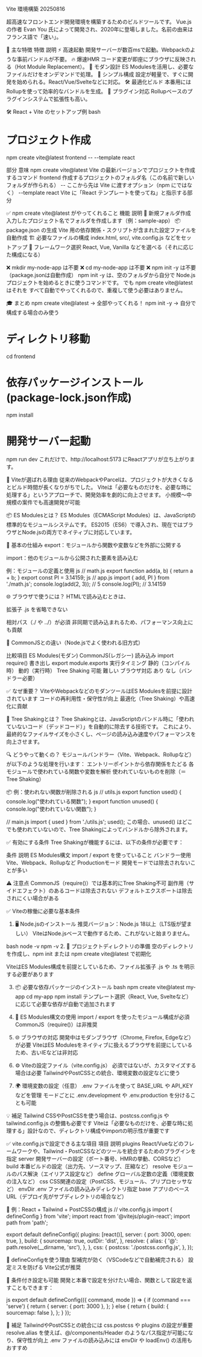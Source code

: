 Vite 環境構築 20250816

超高速なフロントエンド開発環境を構築するためのビルドツールです。
Vue.jsの作者 Evan You 氏によって開発され、2020年に登場しました。名前の由来はフランス語で「速い」。

🔧 主な特徴
特徴	説明
⚡ 高速起動	       開発サーバーが数百msで起動。Webpackのような事前バンドルが不要。
🔥 爆速HMR	        コード変更が即座にブラウザに反映される（Hot Module Replacement）。
🧠 モダン設計	    ES Modulesを活用し、必要なファイルだけをオンデマンドで処理。
🧼 シンプル構成	    設定が軽量で、すぐに開発を始められる。React/Vue/Svelteなどに対応。
🛠️ 最適化ビルド	 本番用にはRollupを使って効率的なバンドルを生成。
🔌 プラグイン対応	 Rollupベースのプラグインシステムで拡張性も高い。

🛠️ React + Vite のセットアップ例
bash
# プロジェクト作成
npm create vite@latest frontend -- --template react

部分	                          意味
npm create vite@latest	    Vite の最新バージョンでプロジェクトを作成するコマンド
frontend	                  作成するプロジェクトのフォルダ名（この名前で新しいフォルダが作られる）
--	                        ここから先は Vite に渡すオプション（npm にではなく）
--template react	          Vite に「React テンプレートを使ってね」と指示する部分

✅ npm create vite@latest がやってくれること
機能	                          説明
📁 新規フォルダ作成	          入力したプロジェクト名でフォルダを作成します（例：sample-app）
📦 package.json の生成	     Vite 用の依存関係・スクリプトが含まれた設定ファイルを自動作成
🏗 必要なファイルの構成	       index.html, src/, vite.config.js などをセットアップ
🧩 フレームワーク選択	        React, Vue, Vanilla などを選べる（それに応じた構成になる）

❌ mkdir my-node-app は不要
❌ cd my-node-app は不要
❌ npm init -y は不要（package.jsonは自動作成）
npm init -y は、空のフォルダから自分で Node.js プロジェクトを始めるときに使うコマンドです。 
でも npm create vite@latest はそれを すべて自動でやってくれるので、重複して使う必要はありません。

🎓 まとめ
npm create vite@latest → 全部やってくれる！
npm init -y → 自分で構成する場合のみ使う

# ディレクトリ移動
cd frontend

# 依存パッケージインストール(package-lock.json作成)
npm install

# 開発サーバー起動
npm run dev
これだけで、http://localhost:5173 にReactアプリが立ち上がります。

🧩 Viteが選ばれる理由
従来のWebpackやParcelは、プロジェクトが大きくなるとビルド時間が長くなりがちでした。
Viteは「必要なものだけを、必要な時に処理する」というアプローチで、開発効率を劇的に向上させます。
小規模〜中規模の案件でも高速開発が可能

📦 ES Modulesとは？
ES Modules（ECMAScript Modules）は、JavaScriptの標準的なモジュールシステムです。 
ES2015（ES6）で導入され、現在ではブラウザとNode.jsの両方でネイティブに対応しています。

🔑 基本の仕組み
export：モジュールから関数や変数などを外部に公開する

import：他のモジュールから公開された要素を読み込む

例：モジュールの定義と使用
js
// math.js
export function add(a, b) {
  return a + b;
}
export const PI = 3.14159;
js
// app.js
import { add, PI } from './math.js';
console.log(add(2, 3)); // 5
console.log(PI);        // 3.14159

🌐 ブラウザで使うには？
HTMLで読み込むときは、<script>タグに type="module" を指定します。

html
<script type="module" src="app.js"></script>
拡張子 .js を省略できない

相対パス（./ や ../）が必須
非同期で読み込まれるため、パフォーマンス向上にも貢献

🔄 CommonJSとの違い（Node.jsでよく使われる旧方式）

比較項目	     ES Modules(モダン)	  CommonJS(レガシー)
読み込み	     import	              require()
書き出し	     export	              module.exports
実行タイミング	 静的（コンパイル時）	動的（実行時）
Tree Shaking	可能	              難しい
ブラウザ対応	 あり	               なし（バンドラー必要）

✅ なぜ重要？
ViteやWebpackなどのモダンツールはES Modulesを前提に設計されています
コードの再利用性・保守性が向上
最適化（Tree Shaking）や高速化に貢献

🌳 Tree Shakingとは？
Tree Shakingとは、JavaScriptのバンドル時に「使われていないコード（デッドコード）」を自動的に除去する技術です。 
これにより、最終的なファイルサイズを小さくし、ページの読み込み速度やパフォーマンスを向上させます。

🔍 どうやって動くの？
モジュールバンドラー（Vite、Webpack、Rollupなど）が以下のような処理を行います：
エントリーポイントから依存関係をたどる
各モジュールで使われている関数や変数を解析
使われていないものを削除（＝Tree Shaking）

📦 例：使われない関数が削除される
js
// utils.js
export function used() {
  console.log("使われている関数");
}
export function unused() {
  console.log("使われていない関数");
}

// main.js
import { used } from './utils.js';
used();
この場合、unused() はどこでも使われていないので、Tree Shakingによってバンドルから除外されます。

✅ 有効にする条件
Tree Shakingが機能するには、以下の条件が必要です：

条件	                説明
ES Modules構文	    import / export を使っていること
バンドラー使用	     Vite、Webpack、Rollupなど
Productionモード	開発モードでは除去されないことが多い

⚠️ 注意点
CommonJS（require()）では基本的にTree Shaking不可
副作用（サイドエフェクト）のあるコードは除去されない
デフォルトエクスポートは除去されにくい場合がある


✅ Viteの稼働に必要な基本条件
1. 🖥️ Node.jsのインストール
推奨バージョン：Node.js 18以上（LTS版が望ましい）
ViteはNode.jsベースで動作するため、これがないと始まりません。

bash
node -v
npm -v
2. 📁 プロジェクトディレクトリの準備
空のディレクトリを作成し、npm init または npm create vite@latest で初期化

ViteはES Modules構成を前提としているため、ファイル拡張子 .js や .ts を明示する必要があります

3. 📦 必要な依存パッケージのインストール
bash
npm create vite@latest my-app
cd my-app
npm install
テンプレート選択（React, Vue, Svelteなど）に応じて必要な依存が自動で追加されます

4. 🧠 ES Modules構文の使用
import / export を使ったモジュール構成が必須
CommonJS（require()）は非推奨

5. 🌐 ブラウザの対応
開発中はモダンブラウザ（Chrome, Firefox, Edgeなど）が必要
ViteはES Modulesをネイティブに扱えるブラウザを前提にしているため、古いIEなどは非対応

6. ⚙️ Viteの設定ファイル（vite.config.js）
必須ではないが、カスタマイズする場合は必要
TailwindやPostCSSとの統合、環境変数の設定などに使う

7. 🌍 環境変数の設定（任意）
.env ファイルを使って BASE_URL や API_KEY などを管理
モードごとに .env.development や .env.production を分けることも可能

💡 補足
Tailwind CSSやPostCSSを使う場合は、postcss.config.js や tailwind.config.js の整備も必要です
Viteは「必要なものだけを、必要な時に処理する」設計なので、ディレクトリ構成やimportの明示性が重要です

✅ vite.config.jsで設定できる主な項目
項目	    説明
plugins	React/Vueなどのフレームワークや、Tailwind・PostCSSなどのツールを統合するためのプラグインを指定
server	開発サーバーの設定（ポート番号、HMRの挙動、CORSなど）
build	本番ビルドの設定（出力先、ソースマップ、圧縮など）
resolve	モジュールのパス解決（エイリアス設定など）
define	グローバル定数の定義（環境変数の注入など）
css	    CSS関連の設定（PostCSS、モジュール、プリプロセッサなど）
envDir	.env ファイルの読み込みディレクトリ指定
base	アプリのベースURL（デプロイ先がサブディレクトリの場合など）

🧪 例：React + Tailwind + PostCSSの構成
js
// vite.config.js
import { defineConfig } from 'vite';
import react from '@vitejs/plugin-react';
import path from 'path';

export default defineConfig({
  plugins: [react()],
  server: {
    port: 3000,
    open: true,
  },
  build: {
    sourcemap: true,
    outDir: 'dist',
  },
  resolve: {
    alias: {
      '@': path.resolve(__dirname, 'src'),
    },
  },
  css: {
    postcss: './postcss.config.js',
  },
});

🧠 defineConfigを使う理由
型補完が効く（VSCodeなどで自動補完される）
設定ミスを防げる
Vite公式が推奨

🔄 条件付き設定も可能
開発と本番で設定を分けたい場合、関数として設定を返すこともできます：

js
export default defineConfig(({ command, mode }) => {
  if (command === 'serve') {
    return {
      server: { port: 3000 },
    };
  } else {
    return {
      build: { sourcemap: false },
    };
  }
});

🌱 補足
TailwindやPostCSSとの統合には css.postcss や plugins の設定が重要
resolve.alias を使えば、@/components/Header のようなパス指定が可能になり、保守性が向上
.env ファイルの読み込みには envDir や loadEnv() の活用もおすすめ
